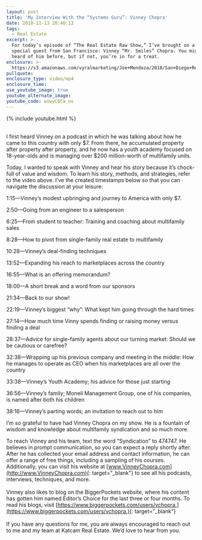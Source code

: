 ```yaml
---
layout: post
title: 'My Interview With the “Systems Guru”: Vinney Chopra'
date: 2018-11-13 20:40:13
tags:
  - Real Estate
excerpt: >-
  For today’s episode of “The Real Estate Raw Show,” I’ve brought on a very
  special guest from San Francisco: Vinney “Mr. Smiles” Chopra. You might have
  heard of him before, but if not, you’re in for a treat.
enclosure: >-
  https://s3.amazonaws.com/vyralmarketing/Joe+Mendoza/2018/San+Diego+Real+Estate-+Vinney+Chopra.mp4
pullquote:
enclosure_type: video/mp4
enclosure_time:
use_youtube_image: true
youtube_alternate_image:
youtube_code: wswyCQCa_os
---
```


{% include youtube.html %}<br>&nbsp;

I first heard Vinney on a podcast in which he was talking about how he came to this country with only $7. From there, he accumulated property after property after property, and he now has a youth academy focused on 18-year-olds and is managing over $200 million-worth of multifamily units.

Today, I wanted to speak with Vinney and hear his story because it’s chock-full of value and wisdom. To learn his story, methods, and strategies, refer to the video above. I’ve the created timestamps below so that you can navigate the discussion at your leisure:

1:15—Vinney’s modest upbringing and journey to America with only $7.

2:50—Going from an engineer to a salesperson

6:25—From student to teacher: Training and coaching about multifamily sales

8:28—How to pivot from single-family real estate to multifamily

10:28—Vinney’s deal-finding techniques

13:52—Expanding his reach to marketplaces across the country

16:55—What is an offering memorandum?

18:00—A short break and a word from our sponsors

21:34—Back to our show!

22:19—Vinney’s biggest “why”: What kept him going through the hard times

27:14—How much time Vinny spends finding or raising money versus finding a deal

28:37—Advice for single-family agents about our turning market: Should we be cautious or carefree?

32:38—Wrapping up his previous company and meeting in the middle: How he manages to operate as CEO when his marketplaces are all over the country

33:38—Vinney’s Youth Academy; his advice for those just starting

36:56—Vinney’s family; Moneil Management Group, one of his companies, is named after both his children

38:16—Vinney’s parting words; an invitation to reach out to him

I’m so grateful to have had Vinney Chopra on my show. He is a fountain of wisdom and knowledge about multifamily syndication and so much more.

To reach Vinney and his team, text the word “Syndication” to 474747. He believes in prompt communication, so you can expect a reply shortly after. After he has collected your email address and contact information, he can offer a range of free things, including a sampling of his courses. Additionally, you can visit his website at [www.VinneyChopra.com](http://www.VinneyChopra.com){: target="_blank"} to see all his podcasts, interviews, techniques, and more.<br><br>Vinney also likes to blog on the BiggerPockets website, where his content has gotten him named Editor’s Choice for the last three or four months. To read his blogs, visit [https://www.biggerpockets.com/users/vchopra.](https://www.biggerpockets.com/users/vchopra.){: target="_blank"}<br><br>If you have any questions for me, you are always encouraged to reach out to me and my team at Katcam Real Estate. We’d love to hear from you.<br>&nbsp;